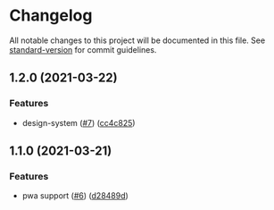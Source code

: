 # Changelog

All notable changes to this project will be documented in this file. See [standard-version](https://github.com/conventional-changelog/standard-version) for commit guidelines.

## 1.2.0 (2021-03-22)

### Features

- design-system ([#7](https://github.com/FabienGreard/front-end-rocks-boilerplate/issues/7)) ([cc4c825](https://github.com/FabienGreard/front-end-rocks-boilerplate/commit/cc4c8259c1afff4b60350a1a4b7eb7dec43cfdda))

## 1.1.0 (2021-03-21)

### Features

- pwa support ([#6](https://github.com/FabienGreard/front-end-rocks-boilerplate/issues/6)) ([d28489d](https://github.com/FabienGreard/front-end-rocks-boilerplate/commit/d28489d7d5b28bafb474bab38c6e87ee411c003b))
